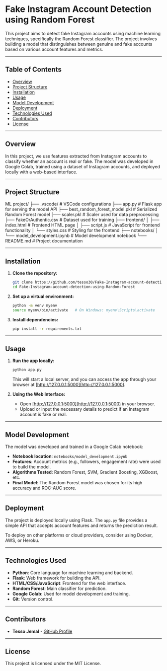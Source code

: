 # Fake Instagram Account Detection using Random Forest

This project aims to detect fake Instagram accounts using machine learning techniques, specifically the Random Forest classifier. The project involves building a model that distinguishes between genuine and fake accounts based on various account features and metrics.

---

## Table of Contents
- [Overview](#overview)
- [Project Structure](#project-structure)
- [Installation](#installation)
- [Usage](#usage)
- [Model Development](#model-development)
- [Deployment](#deployment)
- [Technologies Used](#technologies-used)
- [Contributors](#contributors)
- [License](#license)

---

## Overview

In this project, we use features extracted from Instagram accounts to classify whether an account is real or fake. The model was developed in Google Colab, trained using a dataset of Instagram accounts, and deployed locally with a web-based interface.

---

## Project Structure

ML project/ ├── .vscode/ # VSCode configurations ├── app.py # Flask app for serving the model API ├── best_random_forest_model.pkl # Serialized Random Forest model ├── scaler.pkl # Scaler used for data preprocessing ├── FakeOrAuthentic.csv # Dataset used for training ├── frontend/ │ ├── index.html # Frontend HTML page │ ├── script.js # JavaScript for frontend functionality │ └── styles.css # Styling for the frontend ├── notebooks/ │ └── model_development.ipynb # Model development notebook └── README.md # Project documentation

---

## Installation

1. **Clone the repository:**
    ```bash
    git clone https://github.com/tesso30/Fake-Instagram-account-detection-using-Random-Forest.git
    cd Fake-Instagram-account-detection-using-Random-Forest
    ```

2. **Set up a virtual environment:**
    ```bash
    python -m venv myenv
    source myenv/bin/activate   # On Windows: myenv\Scripts\activate
    ```

3. **Install dependencies:**
    ```bash
    pip install -r requirements.txt
    ```

---

## Usage

1. **Run the app locally:**
    ```bash
    python app.py
    ```

   This will start a local server, and you can access the app through your browser at [http://127.0.0.1:5000](http://127.0.0.1:5000).

2. **Using the Web Interface:**
    - Open [http://127.0.0.1:5000](http://127.0.0.1:5000) in your browser.
    - Upload or input the necessary details to predict if an Instagram account is fake or real.

---

## Model Development

The model was developed and trained in a Google Colab notebook:

- **Notebook location**: `notebooks/model_development.ipynb`
- **Features**: Account metrics (e.g., followers, engagement rate) were used to build the model.
- **Algorithms Tested**: Random Forest, SVM, Gradient Boosting, XGBoost, etc.
- **Final Model**: The Random Forest model was chosen for its high accuracy and ROC-AUC score.

---

## Deployment

The project is deployed locally using Flask. The `app.py` file provides a simple API that accepts account features and returns the prediction result.

To deploy on other platforms or cloud providers, consider using Docker, AWS, or Heroku.

---

## Technologies Used

- **Python**: Core language for machine learning and backend.
- **Flask**: Web framework for building the API.
- **HTML/CSS/JavaScript**: Frontend for the web interface.
- **Random Forest**: Main classifier for prediction.
- **Google Colab**: Used for model development and training.
- **Git**: Version control.

---

## Contributors

- **Tesso Jemal** - [GitHub Profile](https://github.com/tesso30)

---

## License

This project is licensed under the MIT License.
